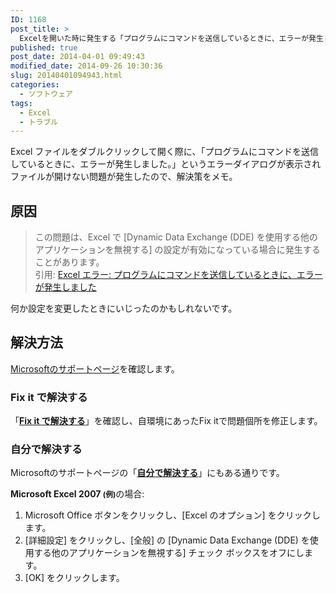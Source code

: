 ```yaml
---
ID: 1168
post_title: >
  Excelを開いた時に発生する「プログラムにコマンドを送信しているときに、エラーが発生しました。」
published: true
post_date: 2014-04-01 09:49:43
modified_date: 2014-09-26 10:30:36
slug: 20140401094943.html
categories:
  - ソフトウェア
tags:
  - Excel
  - トラブル
---
```

Excel ファイルをダブルクリックして開く際に、「プログラムにコマンドを送信しているときに、エラーが発生しました。」というエラーダイアログが表示されファイルが開けない問題が発生したので、解決策をメモ。
<!--more-->
<h2>原因</h2>
<blockquote>この問題は、Excel で [Dynamic Data Exchange (DDE) を使用する他のアプリケーションを無視する] の設定が有効になっている場合に発生することがあります。<footer>引用: <a href="http://support.microsoft.com/kb/211494/ja">Excel エラー: プログラムにコマンドを送信しているときに、エラーが発生しました</a></footer></blockquote>
何か設定を変更したときにいじったのかもしれないです。

<h2>解決方法</h2>
<a href="http://support.microsoft.com/kb/211494/ja">Microsoftのサポートページ</a>を確認します。
<h3>Fix it で解決する</h3>「<b><a href="http://support.microsoft.com/kb/211494/ja#fixit4me">Fix it で解決する</a></b>」を確認し、自環境にあったFix itで問題個所を修正します。

<h3>自分で解決する</h3>
Microsoftのサポートページの「<b><a href="http://support.microsoft.com/kb/211494/ja#letmefixit">自分で解決する</a></b>」にもある通りです。

<b>Microsoft Excel 2007 <small>(例)</small></b>の場合:
<ol>
<li>Microsoft Office ボタンをクリックし、[Excel のオプション] をクリックします。</li>
<li>[詳細設定] をクリックし、[全般] の [Dynamic Data Exchange (DDE) を使用する他のアプリケーションを無視する] チェック ボックスをオフにします。</li>
<li>[OK] をクリックします。</li>
</ol>